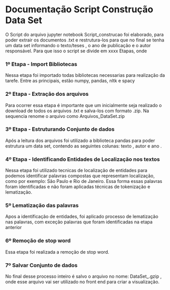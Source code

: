 # Documentação Script Construção Data Set

O Script do arquivo jupyter notebook Script_construcao foi elaborado, para poder extrair os documentos .txt e restrutura-los para que no final se tenha um data set informando o texto/teses , o ano de publicação e o autor responsável. Para que isso o script se divide em xxxx Etapas, onde

### 1º Etapa - Import Bibliotecas

Nessa etapa foi importado todas bibliotecas necessarias para realização da tarefe. Entre as principais, estão numpy, pandas, nltk e spacy

### 2º Etapa - Extração dos arquivos

Para ocorrer essa etapa é importante que um inicialmente seja realizado o download de todos os arquivos .txt e salva-los com formato .zip. Na sequencia renome o arquivo como Arquivos_DataSet.zip

### 3º Etapa - Estruturando Conjunto de dados

Após a leitura dos arquivos foi utilizado a biblioteca pandas para poder estrutura um data set, contendo as seguintes colunas: texto , autor e ano .

### 4º Etapa -  Identificando Entidades de Localização nos textos

Nessa etapa foi utilizado tecnicas de localização de entidades para podemos identificar palavras compostas que representam localização, como por exemplo: São Paulo e Rio de Janeiro. Essa forma essas palavras foram identificadas e não foram aplicadas técnicas de tokenização e lematização.

### 5º Lematização das palavras

Apos a identificação de entidades, foi aplicado processo de lematização nas palavras, com exceção palavras que foram identificadas na etapa anterior 

### 6º Remoção de stop word

Essa etapa foi realizada a remoção de stop word.

### 7º Salvar Conjunto de dados

No final desse processo inteiro é salvo o arquivo no nome: DataSet_.gzip , onde esse arquivo vai ser utilizado no front end para criar a visualização.
